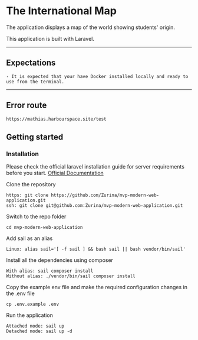 # The International Map

The application displays a map of the world showing students' origin.

This application is built with Laravel. 

----------

## Expectations 

    - It is expected that your have Docker installed locally and ready to use from the terminal. 

----------

## Error route

    https://mathias.harbourspace.site/test

## Getting started

### Installation

Please check the official laravel installation guide for server requirements before you start. [Official Documentation](https://laravel.com/docs/5.4/installation#installation)

Clone the repository

    https: git clone https://github.com/Zurina/mvp-modern-web-application.git
    ssh: git clone git@github.com:Zurina/mvp-modern-web-application.git

Switch to the repo folder

    cd mvp-modern-web-application
    
Add sail as an alias

    Linux: alias sail='[ -f sail ] && bash sail || bash vendor/bin/sail'

Install all the dependencies using composer

    With alias: sail composer install
    Without alias: ./vendor/bin/sail composer install

Copy the example env file and make the required configuration changes in the .env file

    cp .env.example .env

Run the application
    
    Attached mode: sail up
    Detached mode: sail up -d